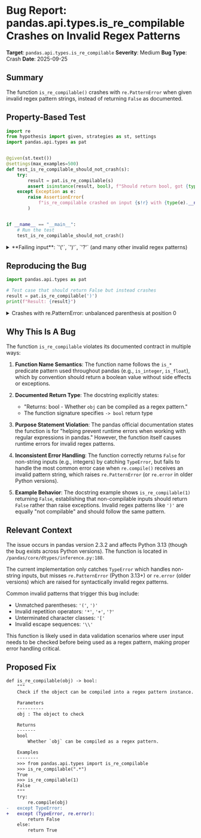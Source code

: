 # Bug Report: pandas.api.types.is_re_compilable Crashes on Invalid Regex Patterns

**Target**: `pandas.api.types.is_re_compilable`
**Severity**: Medium
**Bug Type**: Crash
**Date**: 2025-09-25

## Summary

The function `is_re_compilable()` crashes with `re.PatternError` when given invalid regex pattern strings, instead of returning `False` as documented.

## Property-Based Test

```python
import re
from hypothesis import given, strategies as st, settings
import pandas.api.types as pat


@given(st.text())
@settings(max_examples=500)
def test_is_re_compilable_should_not_crash(s):
    try:
        result = pat.is_re_compilable(s)
        assert isinstance(result, bool), f"Should return bool, got {type(result)}"
    except Exception as e:
        raise AssertionError(
            f"is_re_compilable crashed on input {s!r} with {type(e).__name__}: {e}"
        )


if __name__ == "__main__":
    # Run the test
    test_is_re_compilable_should_not_crash()
```

<details>

<summary>
**Failing input**: `'('`, `')'`, `'?'` (and many other invalid regex patterns)
</summary>
```
  + Exception Group Traceback (most recent call last):
  |   File "/home/npc/pbt/agentic-pbt/worker_/35/hypo.py", line 20, in <module>
  |     test_is_re_compilable_should_not_crash()
  |     ~~~~~~~~~~~~~~~~~~~~~~~~~~~~~~~~~~~~~~^^
  |   File "/home/npc/pbt/agentic-pbt/worker_/35/hypo.py", line 7, in test_is_re_compilable_should_not_crash
  |     @settings(max_examples=500)
  |                    ^^^
  |   File "/home/npc/miniconda/lib/python3.13/site-packages/hypothesis/core.py", line 2124, in wrapped_test
  |     raise the_error_hypothesis_found
  | ExceptionGroup: Hypothesis found 3 distinct failures. (3 sub-exceptions)
  +-+---------------- 1 ----------------
    | Traceback (most recent call last):
    |   File "/home/npc/pbt/agentic-pbt/worker_/35/hypo.py", line 10, in test_is_re_compilable_should_not_crash
    |     result = pat.is_re_compilable(s)
    |   File "/home/npc/miniconda/lib/python3.13/site-packages/pandas/core/dtypes/inference.py", line 188, in is_re_compilable
    |     re.compile(obj)
    |     ~~~~~~~~~~^^^^^
    |   File "/home/npc/miniconda/lib/python3.13/re/__init__.py", line 289, in compile
    |     return _compile(pattern, flags)
    |   File "/home/npc/miniconda/lib/python3.13/re/__init__.py", line 350, in _compile
    |     p = _compiler.compile(pattern, flags)
    |   File "/home/npc/miniconda/lib/python3.13/re/_compiler.py", line 748, in compile
    |     p = _parser.parse(p, flags)
    |   File "/home/npc/miniconda/lib/python3.13/re/_parser.py", line 980, in parse
    |     p = _parse_sub(source, state, flags & SRE_FLAG_VERBOSE, 0)
    |   File "/home/npc/miniconda/lib/python3.13/re/_parser.py", line 459, in _parse_sub
    |     itemsappend(_parse(source, state, verbose, nested + 1,
    |                 ~~~~~~^^^^^^^^^^^^^^^^^^^^^^^^^^^^^^^^^^^^
    |                        not nested and not items))
    |                        ^^^^^^^^^^^^^^^^^^^^^^^^^
    |   File "/home/npc/miniconda/lib/python3.13/re/_parser.py", line 865, in _parse
    |     raise source.error("missing ), unterminated subpattern",
    |                        source.tell() - start)
    | re.PatternError: missing ), unterminated subpattern at position 0
    |
    | During handling of the above exception, another exception occurred:
    |
    | Traceback (most recent call last):
    |   File "/home/npc/pbt/agentic-pbt/worker_/35/hypo.py", line 13, in test_is_re_compilable_should_not_crash
    |     raise AssertionError(
    |         f"is_re_compilable crashed on input {s!r} with {type(e).__name__}: {e}"
    |     )
    | AssertionError: is_re_compilable crashed on input '(' with PatternError: missing ), unterminated subpattern at position 0
    | Falsifying example: test_is_re_compilable_should_not_crash(
    |     s='(',
    | )
    | Explanation:
    |     These lines were always and only run by failing examples:
    |         /home/npc/miniconda/lib/python3.13/re/_constants.py:38
    |         /home/npc/miniconda/lib/python3.13/re/_parser.py:549
    |         /home/npc/miniconda/lib/python3.13/re/_parser.py:710
    |         /home/npc/miniconda/lib/python3.13/re/_parser.py:854
    |         /home/npc/miniconda/lib/python3.13/re/_parser.py:864
    |         /home/npc/miniconda/lib/python3.13/re/_parser.py:865
    +---------------- 2 ----------------
    | Traceback (most recent call last):
    |   File "/home/npc/pbt/agentic-pbt/worker_/35/hypo.py", line 10, in test_is_re_compilable_should_not_crash
    |     result = pat.is_re_compilable(s)
    |   File "/home/npc/miniconda/lib/python3.13/site-packages/pandas/core/dtypes/inference.py", line 188, in is_re_compilable
    |     re.compile(obj)
    |     ~~~~~~~~~~^^^^^
    |   File "/home/npc/miniconda/lib/python3.13/re/__init__.py", line 289, in compile
    |     return _compile(pattern, flags)
    |   File "/home/npc/miniconda/lib/python3.13/re/__init__.py", line 350, in _compile
    |     p = _compiler.compile(pattern, flags)
    |   File "/home/npc/miniconda/lib/python3.13/re/_compiler.py", line 748, in compile
    |     p = _parser.parse(p, flags)
    |   File "/home/npc/miniconda/lib/python3.13/re/_parser.py", line 985, in parse
    |     raise source.error("unbalanced parenthesis")
    | re.PatternError: unbalanced parenthesis at position 0
    |
    | During handling of the above exception, another exception occurred:
    |
    | Traceback (most recent call last):
    |   File "/home/npc/pbt/agentic-pbt/worker_/35/hypo.py", line 13, in test_is_re_compilable_should_not_crash
    |     raise AssertionError(
    |         f"is_re_compilable crashed on input {s!r} with {type(e).__name__}: {e}"
    |     )
    | AssertionError: is_re_compilable crashed on input ')' with PatternError: unbalanced parenthesis at position 0
    | Falsifying example: test_is_re_compilable_should_not_crash(
    |     s=')',
    | )
    | Explanation:
    |     These lines were always and only run by failing examples:
    |         /home/npc/miniconda/lib/python3.13/re/_constants.py:38
    |         /home/npc/miniconda/lib/python3.13/re/_parser.py:984
    +---------------- 3 ----------------
    | Traceback (most recent call last):
    |   File "/home/npc/pbt/agentic-pbt/worker_/35/hypo.py", line 10, in test_is_re_compilable_should_not_crash
    |     result = pat.is_re_compilable(s)
    |   File "/home/npc/miniconda/lib/python3.13/site-packages/pandas/core/dtypes/inference.py", line 188, in is_re_compilable
    |     re.compile(obj)
    |     ~~~~~~~~~~^^^^^
    |   File "/home/npc/miniconda/lib/python3.13/re/__init__.py", line 289, in compile
    |     return _compile(pattern, flags)
    |   File "/home/npc/miniconda/lib/python3.13/re/__init__.py", line 350, in _compile
    |     p = _compiler.compile(pattern, flags)
    |   File "/home/npc/miniconda/lib/python3.13/re/_compiler.py", line 748, in compile
    |     p = _parser.parse(p, flags)
    |   File "/home/npc/miniconda/lib/python3.13/re/_parser.py", line 980, in parse
    |     p = _parse_sub(source, state, flags & SRE_FLAG_VERBOSE, 0)
    |   File "/home/npc/miniconda/lib/python3.13/re/_parser.py", line 459, in _parse_sub
    |     itemsappend(_parse(source, state, verbose, nested + 1,
    |                 ~~~~~~^^^^^^^^^^^^^^^^^^^^^^^^^^^^^^^^^^^^
    |                        not nested and not items))
    |                        ^^^^^^^^^^^^^^^^^^^^^^^^^
    |   File "/home/npc/miniconda/lib/python3.13/re/_parser.py", line 686, in _parse
    |     raise source.error("nothing to repeat",
    |                        source.tell() - here + len(this))
    | re.PatternError: nothing to repeat at position 0
    |
    | During handling of the above exception, another exception occurred:
    |
    | Traceback (most recent call last):
    |   File "/home/npc/pbt/agentic-pbt/worker_/35/hypo.py", line 13, in test_is_re_compilable_should_not_crash
    |     raise AssertionError(
    |         f"is_re_compilable crashed on input {s!r} with {type(e).__name__}: {e}"
    |     )
    | AssertionError: is_re_compilable crashed on input '?' with PatternError: nothing to repeat at position 0
    | Falsifying example: test_is_re_compilable_should_not_crash(
    |     s='?',
    | )
    | Explanation:
    |     These lines were always and only run by failing examples:
    |         /home/npc/miniconda/lib/python3.13/re/_constants.py:38
    |         /home/npc/miniconda/lib/python3.13/re/_parser.py:549
    |         /home/npc/miniconda/lib/python3.13/re/_parser.py:641
    |         /home/npc/miniconda/lib/python3.13/re/_parser.py:686
    +------------------------------------
```
</details>

## Reproducing the Bug

```python
import pandas.api.types as pat

# Test case that should return False but instead crashes
result = pat.is_re_compilable(')')
print(f"Result: {result}")
```

<details>

<summary>
Crashes with re.PatternError: unbalanced parenthesis at position 0
</summary>
```
Traceback (most recent call last):
  File "/home/npc/pbt/agentic-pbt/worker_/35/repo.py", line 4, in <module>
    result = pat.is_re_compilable(')')
  File "/home/npc/miniconda/lib/python3.13/site-packages/pandas/core/dtypes/inference.py", line 188, in is_re_compilable
    re.compile(obj)
    ~~~~~~~~~~^^^^^
  File "/home/npc/miniconda/lib/python3.13/re/__init__.py", line 289, in compile
    return _compile(pattern, flags)
  File "/home/npc/miniconda/lib/python3.13/re/__init__.py", line 350, in _compile
    p = _compiler.compile(pattern, flags)
  File "/home/npc/miniconda/lib/python3.13/re/_compiler.py", line 748, in compile
    p = _parser.parse(p, flags)
  File "/home/npc/miniconda/lib/python3.13/re/_parser.py", line 985, in parse
    raise source.error("unbalanced parenthesis")
re.PatternError: unbalanced parenthesis at position 0
```
</details>

## Why This Is A Bug

The function `is_re_compilable` violates its documented contract in multiple ways:

1. **Function Name Semantics**: The function name follows the `is_*` predicate pattern used throughout pandas (e.g., `is_integer`, `is_float`), which by convention should return a boolean value without side effects or exceptions.

2. **Documented Return Type**: The docstring explicitly states:
   - "Returns: bool - Whether `obj` can be compiled as a regex pattern."
   - The function signature specifies `-> bool` return type

3. **Purpose Statement Violation**: The pandas official documentation states the function is for "helping prevent runtime errors when working with regular expressions in pandas." However, the function itself causes runtime errors for invalid regex patterns.

4. **Inconsistent Error Handling**: The function correctly returns `False` for non-string inputs (e.g., integers) by catching `TypeError`, but fails to handle the most common error case when `re.compile()` receives an invalid pattern string, which raises `re.PatternError` (or `re.error` in older Python versions).

5. **Example Behavior**: The docstring example shows `is_re_compilable(1)` returning `False`, establishing that non-compilable inputs should return `False` rather than raise exceptions. Invalid regex patterns like `')'` are equally "not compilable" and should follow the same pattern.

## Relevant Context

The issue occurs in pandas version 2.3.2 and affects Python 3.13 (though the bug exists across Python versions). The function is located in `/pandas/core/dtypes/inference.py:188`.

The current implementation only catches `TypeError` which handles non-string inputs, but misses `re.PatternError` (Python 3.13+) or `re.error` (older versions) which are raised for syntactically invalid regex patterns.

Common invalid patterns that trigger this bug include:
- Unmatched parentheses: `'('`, `')'`
- Invalid repetition operators: `'*'`, `'+'`, `'?'`
- Unterminated character classes: `'['`
- Invalid escape sequences: `'\\'`

This function is likely used in data validation scenarios where user input needs to be checked before being used as a regex pattern, making proper error handling critical.

## Proposed Fix

```diff
def is_re_compilable(obj) -> bool:
    """
    Check if the object can be compiled into a regex pattern instance.

    Parameters
    ----------
    obj : The object to check

    Returns
    -------
    bool
        Whether `obj` can be compiled as a regex pattern.

    Examples
    --------
    >>> from pandas.api.types import is_re_compilable
    >>> is_re_compilable(".*")
    True
    >>> is_re_compilable(1)
    False
    """
    try:
        re.compile(obj)
-   except TypeError:
+   except (TypeError, re.error):
        return False
    else:
        return True
```